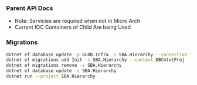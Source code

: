 ### Parent API Docs
- Note: Servicies are required when not in Micro Arch
- Current IOC Containers of Child Are being Used

### Migrations
```bash
dotnet ef database update -p GLOB.Infra -s SBA.Hierarchy --connection "Server=localhost;Database=SBA;User Id=sa;Password=asdf1234;Encrypt=false"
dotnet ef migrations add Init -s SBA.Hierarchy --context DBCntxtProj
dotnet ef migrations remove -s SBA.Hierarchy
dotnet ef database update -s SBA.Hierarchy
dotnet run --project SBA.Hierarchy
```